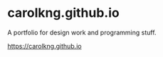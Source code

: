 # carolkng.github.io
A portfolio for design work and programming stuff.

https://carolkng.github.io
